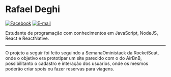 **Rafael Deghi**
==================
[![Facebook](https://img.shields.io/badge/social-facebook-blue.svg)](https://www.facebook.com/rafael.deghi.7) [![E-mail](https://img.shields.io/badge/e--mail-contato%40tedk.com.br-green.svg)](rafa.deghi@gmail.com)

Estudante de programação com conhecimentos em JavaScript, NodeJS, React e ReactNative.

----------

O projeto a seguir foi feito seguindo a SemanaOministack da RocketSeat, onde o objetivo era prototipar um site parecido com o do AirBnB, 
possibilitanto o cadastro e interação dos usuarios, onde os mesmos poderão criar spots ou fazer reservas para viagens.

